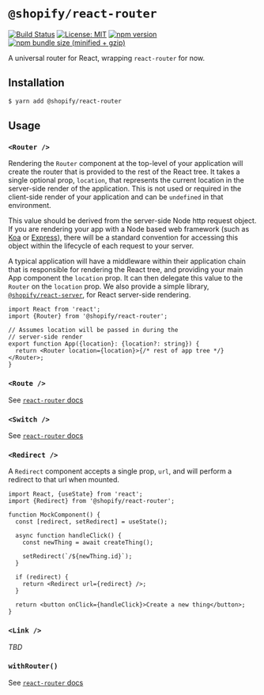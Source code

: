 # `@shopify/react-router`

[![Build Status](https://travis-ci.org/Shopify/quilt.svg?branch=master)](https://travis-ci.org/Shopify/quilt)
[![License: MIT](https://img.shields.io/badge/License-MIT-green.svg)](LICENSE.md) [![npm version](https://badge.fury.io/js/%40shopify%2Freact-router.svg)](https://badge.fury.io/js/%40shopify%2Freact-router.svg) [![npm bundle size (minified + gzip)](https://img.shields.io/bundlephobia/minzip/@shopify/react-router.svg)](https://img.shields.io/bundlephobia/minzip/@shopify/react-router.svg)

A universal router for React, wrapping `react-router` for now.

## Installation

```bash
$ yarn add @shopify/react-router
```

## Usage

### `<Router />`

Rendering the `Router` component at the top-level of your application will create the router that is provided to the rest of the React tree. It takes a single optional prop, `location`, that represents the current location in the server-side render of the application. This is not used or required in the client-side render of your application and can be `undefined` in that environment.

This value should be derived from the server-side Node http request object. If you are rendering your app with a Node based web framework (such as [Koa](https://koajs.com/#request) or [Express](http://expressjs.com/en/5x/api.html#req)), there will be a standard convention for accessing this object within the lifecycle of each request to your server.

A typical application will have a middleware within their application chain that is responsible for rendering the React tree, and providing your main App component the `location` prop. It can then delegate this value to the `Router` on the `location` prop. We also provide a simple library, [`@shopify/react-server`](../packages/react-server), for React server-side rendering.

```tsx
import React from 'react';
import {Router} from '@shopify/react-router';

// Assumes location will be passed in during the
// server-side render
export function App({location}: {location?: string}) {
  return <Router location={location}>{/* rest of app tree */}</Router>;
}
```

### `<Route />`

See [`react-router` docs](https://reacttraining.com/react-router/web/api/Route)

### `<Switch />`

See [`react-router` docs](https://reacttraining.com/react-router/web/api/Switch)

### `<Redirect />`

A `Redirect` component accepts a single prop, `url`, and will perform a redirect to that url when mounted.

```tsx
import React, {useState} from 'react';
import {Redirect} from '@shopify/react-router';

function MockComponent() {
  const [redirect, setRedirect] = useState();

  async function handleClick() {
    const newThing = await createThing();

    setRedirect(`/${newThing.id}`);
  }

  if (redirect) {
    return <Redirect url={redirect} />;
  }

  return <button onClick={handleClick}>Create a new thing</button>;
}
```

### `<Link />`

_TBD_

### `withRouter()`

See [`react-router` docs](https://reacttraining.com/react-router/core/api/withRouter)
